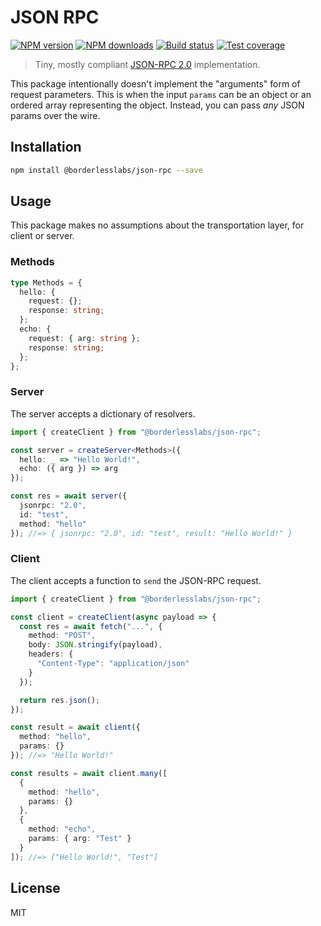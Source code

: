 # JSON RPC

[![NPM version][npm-image]][npm-url]
[![NPM downloads][downloads-image]][downloads-url]
[![Build status][travis-image]][travis-url]
[![Test coverage][coveralls-image]][coveralls-url]

> Tiny, mostly compliant [JSON-RPC 2.0](https://www.jsonrpc.org/specification) implementation.

This package intentionally doesn't implement the "arguments" form of request parameters. This is when the input `params` can be an object or an ordered array representing the object. Instead, you can pass _any_ JSON params over the wire.

## Installation

```sh
npm install @borderlesslabs/json-rpc --save
```

## Usage

This package makes no assumptions about the transportation layer, for client or server.

### Methods

```ts
type Methods = {
  hello: {
    request: {};
    response: string;
  };
  echo: {
    request: { arg: string };
    response: string;
  };
};
```

### Server

The server accepts a dictionary of resolvers.

```ts
import { createClient } from "@borderlesslabs/json-rpc";

const server = createServer<Methods>({
  hello: _ => "Hello World!",
  echo: ({ arg }) => arg
});

const res = await server({
  jsonrpc: "2.0",
  id: "test",
  method: "hello"
}); //=> { jsonrpc: "2.0", id: "test", result: "Hello World!" }
```

### Client

The client accepts a function to `send` the JSON-RPC request.

```ts
import { createClient } from "@borderlesslabs/json-rpc";

const client = createClient(async payload => {
  const res = await fetch("...", {
    method: "POST",
    body: JSON.stringify(payload),
    headers: {
      "Content-Type": "application/json"
    }
  });

  return res.json();
});

const result = await client({
  method: "hello",
  params: {}
}); //=> "Hello World!"

const results = await client.many([
  {
    method: "hello",
    params: {}
  },
  {
    method: "echo",
    params: { arg: "Test" }
  }
]); //=> ["Hello World!", "Test"]
```

## License

MIT

[npm-image]: https://img.shields.io/npm/v/@borderlesslabs/json-rpc.svg?style=flat
[npm-url]: https://npmjs.org/package/@borderlesslabs/json-rpc
[downloads-image]: https://img.shields.io/npm/dm/@borderlesslabs/json-rpc.svg?style=flat
[downloads-url]: https://npmjs.org/package/@borderlesslabs/json-rpc
[travis-image]: https://img.shields.io/travis/BorderlessLabs/json-rpc.svg?style=flat
[travis-url]: https://travis-ci.org/BorderlessLabs/json-rpc
[coveralls-image]: https://img.shields.io/coveralls/BorderlessLabs/json-rpc.svg?style=flat
[coveralls-url]: https://coveralls.io/r/BorderlessLabs/json-rpc?branch=master
